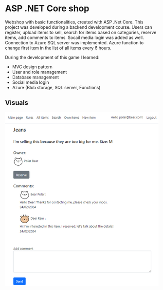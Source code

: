 # ASP .NET Core shop

Webshop with basic functionalities, created with ASP .Net Core. This project was developed during a backend development course.
Users can register, upload items to sell, search for items based on categories, reserve items, add comments to items. Socail media login was added as well. Connection to Azure SQL server was implemented.
Azure function to change first item in the list of all items every 6 hours.

During the development of this game I learned:
- MVC design pattern
- User and role management
- Database management
- Social media login
- Azure (Blob storage, SQL server, Functions)

## Visuals
![alt text](https://github.com/fruzsinapapp/aspnetcoreshop/blob/main/Readme/webshop.png?raw=true)
